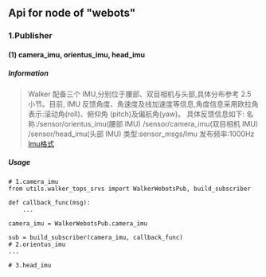 ## Api for node of "webots"

### 1.Publisher
#### (1) camera_imu, orientus_imu, head_imu

##### Information
> Walker 配备三个 IMU,分别位于腰部、双目相机与头部,具体分布参考 2.5 小节。目前,
> IMU 反馈角度、角速度及线加速度等信息,角度信息采用欧拉角表示:滚动角(roll)、俯仰角
> (pitch)及偏航角(yaw)。
> 具体反馈信息如下:
> 名称:/sensor/orientus_imu(腰部 IMU)
>     /sensor/camera_imu(双目相机 IMU)
>     /sensor/head_imu(头部 IMU)
> 类型:sensor_msgs/Imu
> 发布频率:1000Hz
> [Imu格式](https://github.com/Dongbox/walker_wiki/blob/master/msg_format.md#1imu)

##### Usage
```
# 1.camera_imu
from utils.walker_tops_srvs import WalkerWebotsPub, build_subscriber

def callback_func(msg):
    ...

camera_imu = WalkerWebotsPub.camera_imu

sub = build_subscriber(camera_imu, callback_func)
# 2.orientus_imu
...

# 3.head_imu
```
